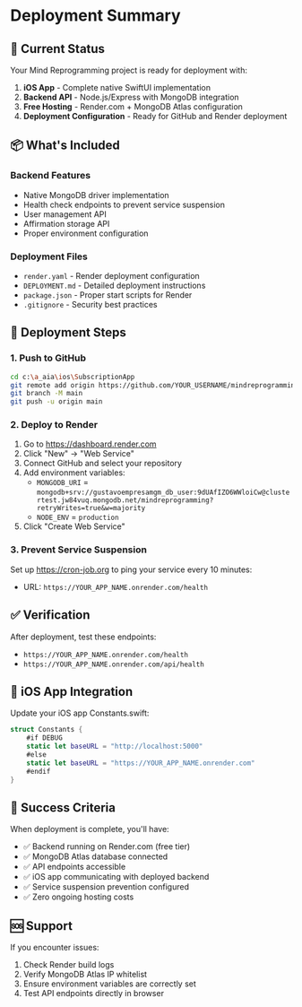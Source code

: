 # Deployment Summary

## 🎯 Current Status

Your Mind Reprogramming project is ready for deployment with:

1. **iOS App** - Complete native SwiftUI implementation
2. **Backend API** - Node.js/Express with MongoDB integration
3. **Free Hosting** - Render.com + MongoDB Atlas configuration
4. **Deployment Configuration** - Ready for GitHub and Render deployment

## 📦 What's Included

### Backend Features
- Native MongoDB driver implementation
- Health check endpoints to prevent service suspension
- User management API
- Affirmation storage API
- Proper environment configuration

### Deployment Files
- `render.yaml` - Render deployment configuration
- `DEPLOYMENT.md` - Detailed deployment instructions
- `package.json` - Proper start scripts for Render
- `.gitignore` - Security best practices

## 🚀 Deployment Steps

### 1. Push to GitHub
```bash
cd c:\a_aia\ios\SubscriptionApp
git remote add origin https://github.com/YOUR_USERNAME/mindreprogramming.git
git branch -M main
git push -u origin main
```

### 2. Deploy to Render
1. Go to https://dashboard.render.com
2. Click "New" → "Web Service"
3. Connect GitHub and select your repository
4. Add environment variables:
   - `MONGODB_URI` = `mongodb+srv://gustavoempresamgm_db_user:9dUAfIZO6WWloiCw@clustertest.jw84vuq.mongodb.net/mindreprogramming?retryWrites=true&w=majority`
   - `NODE_ENV` = `production`
5. Click "Create Web Service"

### 3. Prevent Service Suspension
Set up https://cron-job.org to ping your service every 10 minutes:
- URL: `https://YOUR_APP_NAME.onrender.com/health`

## ✅ Verification

After deployment, test these endpoints:
- `https://YOUR_APP_NAME.onrender.com/health`
- `https://YOUR_APP_NAME.onrender.com/api/health`

## 📱 iOS App Integration

Update your iOS app Constants.swift:
```swift
struct Constants {
    #if DEBUG
    static let baseURL = "http://localhost:5000"
    #else
    static let baseURL = "https://YOUR_APP_NAME.onrender.com"
    #endif
}
```

## 🎉 Success Criteria

When deployment is complete, you'll have:
- ✅ Backend running on Render.com (free tier)
- ✅ MongoDB Atlas database connected
- ✅ API endpoints accessible
- ✅ iOS app communicating with deployed backend
- ✅ Service suspension prevention configured
- ✅ Zero ongoing hosting costs

## 🆘 Support

If you encounter issues:
1. Check Render build logs
2. Verify MongoDB Atlas IP whitelist
3. Ensure environment variables are correctly set
4. Test API endpoints directly in browser